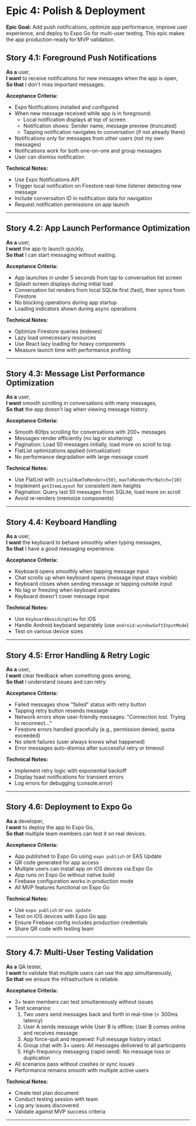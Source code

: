 # Epic 4: Polish & Deployment

**Epic Goal:** Add push notifications, optimize app performance, improve user experience, and deploy to Expo Go for multi-user testing. This epic makes the app production-ready for MVP validation.

## Story 4.1: Foreground Push Notifications

**As a** user,  
**I want** to receive notifications for new messages when the app is open,  
**So that** I don't miss important messages.

**Acceptance Criteria:**
- Expo Notifications installed and configured
- When new message received while app is in foreground:
  - Local notification displays at top of screen
  - Notification shows: Sender name, message preview (truncated)
  - Tapping notification navigates to conversation (if not already there)
- Notifications only for messages from other users (not my own messages)
- Notifications work for both one-on-one and group messages
- User can dismiss notification

**Technical Notes:**
- Use Expo Notifications API
- Trigger local notification on Firestore real-time listener detecting new message
- Include conversation ID in notification data for navigation
- Request notification permissions on app launch

---

## Story 4.2: App Launch Performance Optimization

**As a** user,  
**I want** the app to launch quickly,  
**So that** I can start messaging without waiting.

**Acceptance Criteria:**
- App launches in under 5 seconds from tap to conversation list screen
- Splash screen displays during initial load
- Conversation list renders from local SQLite first (fast), then syncs from Firestore
- No blocking operations during app startup
- Loading indicators shown during async operations

**Technical Notes:**
- Optimize Firestore queries (indexes)
- Lazy load unnecessary resources
- Use React lazy loading for heavy components
- Measure launch time with performance profiling

---

## Story 4.3: Message List Performance Optimization

**As a** user,  
**I want** smooth scrolling in conversations with many messages,  
**So that** the app doesn't lag when viewing message history.

**Acceptance Criteria:**
- Smooth 60fps scrolling for conversations with 200+ messages
- Messages render efficiently (no lag or stuttering)
- Pagination: Load 50 messages initially, load more on scroll to top
- FlatList optimizations applied (virtualization)
- No performance degradation with large message count

**Technical Notes:**
- Use FlatList with `initialNumToRender={50}`, `maxToRenderPerBatch={10}`
- Implement `getItemLayout` for consistent item heights
- Pagination: Query last 50 messages from SQLite, load more on scroll
- Avoid re-renders (memoize components)

---

## Story 4.4: Keyboard Handling

**As a** user,  
**I want** the keyboard to behave smoothly when typing messages,  
**So that** I have a good messaging experience.

**Acceptance Criteria:**
- Keyboard opens smoothly when tapping message input
- Chat scrolls up when keyboard opens (message input stays visible)
- Keyboard closes when sending message or tapping outside input
- No lag or freezing when keyboard animates
- Keyboard doesn't cover message input

**Technical Notes:**
- Use `KeyboardAvoidingView` for iOS
- Handle Android keyboard separately (use `android:windowSoftInputMode`)
- Test on various device sizes

---

## Story 4.5: Error Handling & Retry Logic

**As a** user,  
**I want** clear feedback when something goes wrong,  
**So that** I understand issues and can retry.

**Acceptance Criteria:**
- Failed messages show "failed" status with retry button
- Tapping retry button resends message
- Network errors show user-friendly messages: "Connection lost. Trying to reconnect..."
- Firestore errors handled gracefully (e.g., permission denied, quota exceeded)
- No silent failures (user always knows what happened)
- Error messages auto-dismiss after successful retry or timeout

**Technical Notes:**
- Implement retry logic with exponential backoff
- Display toast notifications for transient errors
- Log errors for debugging (console.error)

---

## Story 4.6: Deployment to Expo Go

**As a** developer,  
**I want** to deploy the app to Expo Go,  
**So that** multiple team members can test it on real devices.

**Acceptance Criteria:**
- App published to Expo Go using `expo publish` or EAS Update
- QR code generated for app access
- Multiple users can install app on iOS devices via Expo Go
- App runs on Expo Go without native build
- Firebase configuration works in production mode
- All MVP features functional on Expo Go

**Technical Notes:**
- Use `expo publish` or `eas update`
- Test on iOS devices with Expo Go app
- Ensure Firebase config includes production credentials
- Share QR code with testing team

---

## Story 4.7: Multi-User Testing Validation

**As a** QA tester,  
**I want** to validate that multiple users can use the app simultaneously,  
**So that** we ensure the infrastructure is reliable.

**Acceptance Criteria:**
- 3+ team members can test simultaneously without issues
- Test scenarios:
  1. Two users send messages back and forth in real-time (< 300ms latency)
  2. User A sends message while User B is offline; User B comes online and receives message
  3. App force-quit and reopened: Full message history intact
  4. Group chat with 3+ users: All messages delivered to all participants
  5. High-frequency messaging (rapid send): No message loss or duplication
- All scenarios pass without crashes or sync issues
- Performance remains smooth with multiple active users

**Technical Notes:**
- Create test plan document
- Conduct testing session with team
- Log any issues discovered
- Validate against MVP success criteria

---
